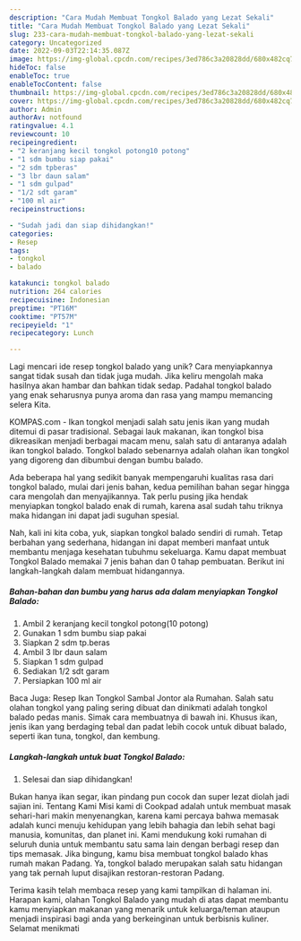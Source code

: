 ```yaml
---
description: "Cara Mudah Membuat Tongkol Balado yang Lezat Sekali"
title: "Cara Mudah Membuat Tongkol Balado yang Lezat Sekali"
slug: 233-cara-mudah-membuat-tongkol-balado-yang-lezat-sekali
category: Uncategorized
date: 2022-09-03T22:14:35.087Z
image: https://img-global.cpcdn.com/recipes/3ed786c3a20828dd/680x482cq70/tongkol-balado-foto-resep-utama.jpg
hideToc: false
enableToc: true
enableTocContent: false
thumbnail: https://img-global.cpcdn.com/recipes/3ed786c3a20828dd/680x482cq70/tongkol-balado-foto-resep-utama.jpg
cover: https://img-global.cpcdn.com/recipes/3ed786c3a20828dd/680x482cq70/tongkol-balado-foto-resep-utama.jpg
author: Admin
authorAv: notfound
ratingvalue: 4.1
reviewcount: 10
recipeingredient:
- "2 keranjang kecil tongkol potong10 potong"
- "1 sdm bumbu siap pakai"
- "2 sdm tpberas"
- "3 lbr daun salam"
- "1 sdm gulpad"
- "1/2 sdt garam"
- "100 ml air"
recipeinstructions:

- "Sudah jadi dan siap dihidangkan!"
categories:
- Resep
tags:
- tongkol
- balado

katakunci: tongkol balado 
nutrition: 264 calories
recipecuisine: Indonesian
preptime: "PT16M"
cooktime: "PT57M"
recipeyield: "1"
recipecategory: Lunch

---
```





Lagi mencari ide resep tongkol balado yang unik? Cara menyiapkannya sangat tidak susah dan tidak juga mudah. Jika keliru mengolah maka hasilnya akan hambar dan bahkan tidak sedap. Padahal tongkol balado yang enak seharusnya punya aroma dan rasa yang mampu memancing selera Kita.





KOMPAS.com - Ikan tongkol menjadi salah satu jenis ikan yang mudah ditemui di pasar tradisional. Sebagai lauk makanan, ikan tongkol bisa dikreasikan menjadi berbagai macam menu, salah satu di antaranya adalah ikan tongkol balado. Tongkol balado sebenarnya adalah olahan ikan tongkol yang digoreng dan dibumbui dengan bumbu balado.

Ada beberapa hal yang sedikit banyak mempengaruhi kualitas rasa dari tongkol balado, mulai dari jenis bahan, kedua pemilihan bahan segar hingga cara mengolah dan menyajikannya. Tak perlu pusing jika hendak menyiapkan tongkol balado enak di rumah, karena asal sudah tahu triknya maka hidangan ini dapat jadi suguhan spesial.






Nah, kali ini kita coba, yuk, siapkan tongkol balado sendiri di rumah. Tetap berbahan yang sederhana, hidangan ini dapat memberi manfaat untuk membantu menjaga kesehatan tubuhmu sekeluarga. Kamu dapat membuat Tongkol Balado memakai 7 jenis bahan dan 0 tahap pembuatan. Berikut ini langkah-langkah dalam membuat hidangannya.

<!--inarticleads1-->

##### Bahan-bahan dan bumbu yang harus ada dalam menyiapkan Tongkol Balado:

1. Ambil 2 keranjang kecil tongkol potong(10 potong)
1. Gunakan 1 sdm bumbu siap pakai
1. Siapkan 2 sdm tp.beras
1. Ambil 3 lbr daun salam
1. Siapkan 1 sdm gulpad
1. Sediakan 1/2 sdt garam
1. Persiapkan 100 ml air


Baca Juga: Resep Ikan Tongkol Sambal Jontor ala Rumahan. Salah satu olahan tongkol yang paling sering dibuat dan dinikmati adalah tongkol balado pedas manis. Simak cara membuatnya di bawah ini. Khusus ikan, jenis ikan yang berdaging tebal dan padat lebih cocok untuk dibuat balado, seperti ikan tuna, tongkol, dan kembung. 

<!--inarticleads2-->

##### Langkah-langkah untuk buat Tongkol Balado:


1. Selesai dan siap dihidangkan!

Bukan hanya ikan segar, ikan pindang pun cocok dan super lezat diolah jadi sajian ini. Tentang Kami Misi kami di Cookpad adalah untuk membuat masak sehari-hari makin menyenangkan, karena kami percaya bahwa memasak adalah kunci menuju kehidupan yang lebih bahagia dan lebih sehat bagi manusia, komunitas, dan planet ini. Kami mendukung koki rumahan di seluruh dunia untuk membantu satu sama lain dengan berbagi resep dan tips memasak. Jika bingung, kamu bisa membuat tongkol balado khas rumah makan Padang. Ya, tongkol balado merupakan salah satu hidangan yang tak pernah luput disajikan restoran-restoran Padang. 

Terima kasih telah membaca resep yang kami tampilkan di halaman ini. Harapan kami, olahan Tongkol Balado yang mudah di atas dapat membantu kamu menyiapkan makanan yang menarik untuk keluarga/teman ataupun menjadi inspirasi bagi anda yang berkeinginan untuk berbisnis kuliner. Selamat menikmati

